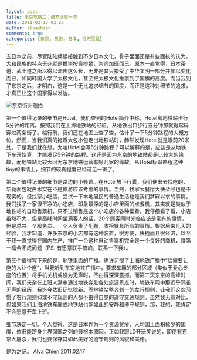 ```yaml
---
layout: post
title: 东京攻略二：细节决定一切
date: 2011-02-17 02:26
author: alvachien
comments: true
categories: [东京, 旅游, 日本, 行万里路]
---
```

去日本之前，尽管陆陆续续接触到不少日本文化，骨子里面还是有些固执的认为，大和民族的特点无非就是推崇按资排辈，崇尚加班而已。原本一直觉得，日本茶道、武士道之所以得以流传这么长，无非是其只接受了中华文明一部分并加以变化而已，如同韩国人学了太极文化，甚至把太极文化推崇到了国旗的高度。而当我到了东京之后，才明白，这是一个无比追求细节的国度，而正是这种对细节的追求，才真正让这个国家得以发达。

![东京街头随拍](http://farm6.static.flickr.com/5254/5445318402_b334ec78d9_b.jpg)

第一个值得记录的细节是Hotel。我们查到的Hotel简介中称，Hotel离地铁站步行5分钟的距离。按照我们在上海地铁站的经验，从地铁出口步行五分钟那就得起码穿过两条街了。临行前，我们还在地图上查了查，估计了一下5分钟路程的大概方位。然而，当我们真的拖着大包小包走出地铁站时，赫然发现Hotel就是眼前20米处。于是我们就在想，为啥Hotel会写5分钟路程？可以解释的是，应该是从地铁下车开始算，才能凑足5分钟的路程。这还是因为东京的地铁站都是比较大的缘故，而地铁站比较大因为东京地铁运营有好几家的缘故。从Hotel标识路程这种tiny的事情上，细节的较真程度已经可见一斑了。

第二个值得记录的细节是路边的小餐馆。在Hotel放下行囊，我们便出去找吃的，毕竟面包就白水实在不是旅游应该考虑的事情。当然，找家大餐厅大快朵颐也是不现实的，但找家小吃店，尝试一下本地居民的普通生活也是我们梦寐以求的事情。我们找了一家很干净的小吃店，印象最深的是小店里面的点餐机，其实就是类似于地铁站的自动售票机，只不过销售是这个小吃店的各种菜肴。我仔细看了看，小店虽然不大，但是高峰时间坐满客人的话，20个顾客同时光临应该是常有的事情，但是总共一个服务员，一个人负责了配餐，收拾餐具所有的事情。根据后来几天的经验，我才知道，许多东京的小店都有这种装置，很方便，快捷而且很经济，以至于我一直觉得在国内生产、推广一台这种自动售票机完全是一个良好的商机，赚第一桶金不成问题（PS. 有愿意联手搞的，联系一下我）。

第三个值得写下来的是，地铁里面的广播。也许习惯了上海地铁广播中“给需要让座的人让个座”，当我听到东京地铁广播中，要求车厢的部分区域（类似于爱心专座的位置）将手机关机或设为无声时，不由得深深震撼。而第二天东京的高峰时间，我们夹杂在上班人潮中通过地铁奔赴各处旅游景点时，地铁车厢中那近乎鸦雀无声的经历，我迄今依旧记忆犹新。而地铁站整齐划一的左行规则，让我们这些习惯了右行规则抑或不守规则的人都不由得自觉的遵守交通规则。虽然我无意对比，但如果我们上海地铁车厢或地铁站也能如此的安静和遵守规则，那，我想，我肯定不会愿意开车上班。

细节决定一切。个人觉得，这是日本作为一个资源贫瘠、人均国土面积稀少的国度，依旧能跻身世界强国之列的最根本原因。正如我跟LD开玩笑说的，即便有东京大屠杀，我们也要保存其如此美好的遵守规则的风貌和美德。

是为之记。
Alva Chien
2011.02.17
